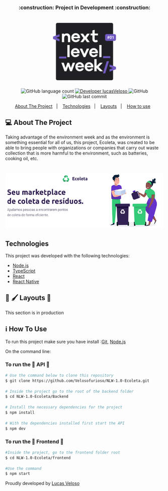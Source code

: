 <h3 align="center">:construction: Project in Development :construction:</h3>

<h1 align="center">
    <img alt="NextLevelWeek Logo" title="#NLWLogo" src=".others/nlwLogo.svg" width="200px" />
</h1>

<p align="center">

  <img alt="GitHub language count" src="https://img.shields.io/github/languages/count/Velosofurioso/NLW-1.0-Ecoleta?color=%236633CC">

  <a href="https://www.linkedin.com/in/veloso-lucas/">
    <img alt="Developer lucasVeloso" src="https://img.shields.io/badge/Developer-LucasVeloso-%23202024">
  </a>

  <img alt="GitHub" src="https://img.shields.io/github/license/Velosofurioso/NLW-1.0-Ecoleta?color=%2334CB79">

  <img alt="GitHub last commit" src="https://img.shields.io/github/last-commit/Velosofurioso/NLW-1.0-Ecoleta?color=%23322153">

</p>

<p align="center">
  <a href="#-About-The-Project">About The Project</a>&nbsp;&nbsp;&nbsp;|&nbsp;&nbsp;&nbsp;
  <a href="#Technologies">Technologies</a>&nbsp;&nbsp;&nbsp;|&nbsp;&nbsp;&nbsp;
  <a href="#construction-%EF%B8%8F-layouts-construction">Layouts</a>&nbsp;&nbsp;&nbsp;|&nbsp;&nbsp;&nbsp;
  <a href="#information_source-how-to-use">How to use</a>&nbsp;&nbsp;&nbsp;
</p>


## 💻 About The Project

  Taking advantage of the environment week and as the environment is something essential for all of us, this project, Ecoleta, was created to be able to bring
  people with organizations or companies that carry out waste collection that is more harmful to the environment, such as batteries, cooking oil, etc.

<h1 align="center">
    <img  src=".others/logo_ecolab.png"/>
</h1>


## Technologies

This project was developed with the following technologies:

- [Node.js][node]
- [TypeScript][ts]
- [React][react]
- [React Native][reactnative]

## :construction: 🖌️ Layouts :construction:

This section is in production


## :information_source: How To Use 

To run this project make sure you have install :[Git](https://git-scm.com), [Node.js][node]

On the command line:

### To run the :construction: API :construction:

```bash
# Use the command below to clone this repository
$ git clone https://github.com/Velosofurioso/NLW-1.0-Ecoleta.git

# Inside the project go to the root of the backend folder
$ cd NLW-1.0-Ecoleta/Backend

# Install the necessary dependencies for the project 
$ npm install

# With the dependencies installed first start the API
$ npm dev

```

### To run the :construction: Frontend :construction:

```bash
#Inside the project, go to the frontend folder root
$ cd NLW-1.0-Ecoleta/frontend

#Use the command
$ npm start

```

Proudly developed by [Lucas Veloso](https://www.linkedin.com/in/veloso-lucas/)

[node]: https://nodejs.org/
[ts]: https://www.typescriptlang.org/
[react]: https://reactjs.org
[reactnative]: https://facebook.github.io/react-native/
